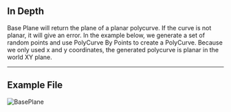 ## In Depth
Base Plane will return the plane of a planar polycurve. If the curve is not planar, it will give an error. In the example below, we generate a set of random points and use PolyCurve By Points to create a PolyCurve. Because we only used x and y coordinates, the generated polycurve is planar in the world XY plane.
___
## Example File

![BasePlane](./Autodesk.DesignScript.Geometry.PolyCurve.BasePlane_img.jpg)


